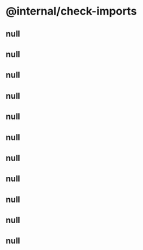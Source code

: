 # @internal/check-imports

## null

## null

## null

## null

## null

## null

## null

## null

## null

## null

## null
